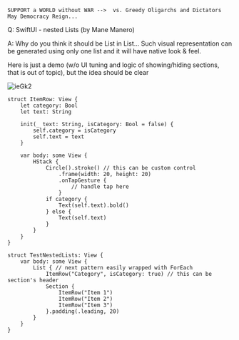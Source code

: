 ```
SUPPORT a WORLD without WAR -->  vs. Greedy Oligarchs and Dictators
May Democracy Reign... 
```

Q: SwiftUI - nested Lists (by Mane Manero)

A: Why do you think it should be List in List... Such visual representation can be generated using only one list and it will have native look & feel.

Here is just a demo (w/o UI tuning and logic of showing/hiding sections, that is out of topic), but the idea should be clear

![ieGk2](https://user-images.githubusercontent.com/62171579/166864054-96054294-a898-4712-bb9a-cb0ea97470e8.png)


    struct ItemRow: View {
        let category: Bool
        let text: String
        
        init(_ text: String, isCategory: Bool = false) {
            self.category = isCategory
            self.text = text
        }
        
        var body: some View {
            HStack {
                Circle().stroke() // this can be custom control
                    .frame(width: 20, height: 20)
                    .onTapGesture {
                        // handle tap here
                    }
                if category {
                    Text(self.text).bold()
                } else {
                    Text(self.text)
                }
            }
        }
    }
    
    struct TestNestedLists: View {
        var body: some View {
            List { // next pattern easily wrapped with ForEach
                ItemRow("Category", isCategory: true) // this can be section's header
                Section {
                    ItemRow("Item 1")
                    ItemRow("Item 2")
                    ItemRow("Item 3")
                }.padding(.leading, 20)
            }
        }
    }
    
